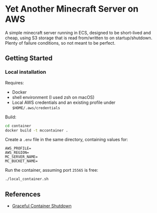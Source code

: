 # Yet Another Minecraft Server on AWS

A simple minecraft server running in ECS, designed to be short-lived and cheap, using S3 storage that is read from/written to on startup/shutdown. Plenty of failure conditions, so not meant to be perfect.

## Getting Started

### Local installation

Requires:

- Docker
- shell environment (I used zsh on macOS)
- Local AWS credentials and an existing profile under `$HOME/.aws/credentials`

Build:

```sh
cd container
docker build -t mccontainer .
```

Create a `.env` file in the same directory, containing values for:

```text
AWS_PROFILE=
AWS_REGION=
MC_SERVER_NAME=
MC_BUCKET_NAME=
```

Run the container, assuming port `25565` is free:

```sh
./local_container.sh
```

## References

- [Graceful Container Shutdown](https://aws.amazon.com/blogs/containers/graceful-shutdowns-with-ecs/)

